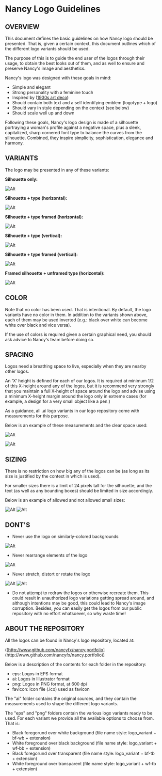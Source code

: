 # Nancy Logo Guidelines

## OVERVIEW

This document defines the basic guidelines on how Nancy logo should be presented. That is, given a certain context, this document outlines which of the different logo variants should be used.

The purpose of this is to guide the end user of the logos through their usage, to obtain the best looks out of them, and as well to ensure and preserve Nancy's image and aesthetics.

Nancy's logo was designed with these goals in mind: 

- Simple and elegant
- Strong personality with a feminine touch
- Inspired by ([1930s art deco](http://en.wikipedia.org/wiki/Art_Deco))
- Should contain both text and a self identifying  emblem (logotype + logo)
- Should vary in style depending on the context (see below)
- Should scale well up and down

Following these goals, Nancy's logo design is made of a silhouette portraying a woman's profile against a negative space, plus a sleek, capitalized, sharp cornered font type to balance the curves from the silhouette. Combined, they inspire simplicity, sophistication, elegance and harmony.

## VARIANTS

The logo may be presented in any of these variants:

__Silhouette only:__

 ![Alt](https://github.com/nancyfx/Nancy.Portfolio/raw/master/guidelines/nancy-logotype-bf-tb.png)

__Silhouette + type (horizontal):__

 ![Alt](https://github.com/nancyfx/Nancy.Portfolio/raw/master/guidelines/nancy-horizontal-bf-tb.png)

__Silhouette + type framed (horizontal):__

 ![Alt](https://github.com/nancyfx/Nancy.Portfolio/raw/master/guidelines/nancy-horizontal-framed-wf-bb.png)

__Silhouette + type (vertical):__

 ![Alt](https://github.com/nancyfx/Nancy.Portfolio/raw/master/guidelines/nancy-vertical-bf-tb.png)

__Silhouette + type framed (vertical):__

 ![Alt](https://github.com/nancyfx/Nancy.Portfolio/raw/master/guidelines/nancy-vertical-framed-wf-bb.png)

__Framed silhouette + unframed type (horizontal):__

 ![Alt](https://github.com/nancyfx/Nancy.Portfolio/raw/master/guidelines/nancy-logotype-in-square-with-type-bf-tb.png)

## COLOR

Note that no color has been used. That is intentional. By default, the logo variants have no color in them. In addition to the variants shown above, each of them may be used inverted (e.g.: black over white can become white over black and vice versa).

If the use of colors is required given a certain graphical need, you should ask advice to Nancy's team before doing so.

## SPACING

Logos need a breathing space to live, especially when they are nearby other logos.

An 'X' height is defined for each of our logos. It is required at minimum 1/2 of this X-height around any of the logos, but it is recommend very strongly that you maintain a full X-height of space around the logo and advise using a minimum X-height margin around the logo only in extreme cases (for example, a design for a very small object like a pen.)

As a guidance, all .ai logo variants in our logo repository come with measurements for this purpose.

Below is an example of these measurements and the clear space used:

![Alt](https://github.com/nancyfx/Nancy.Portfolio/raw/master/guidelines/nancy-vertical-framed-with-measurements.png)

![Alt](https://github.com/nancyfx/Nancy.Portfolio/raw/master/guidelines/nancy-horizontal-with-measurements.png)

## SIZING

There is no restriction on how big any of the logos can be (as long as its size is justified by the context in which is used).

For smaller sizes there is a limit of 24 pixels tall for the silhouette, and the text (as well as any bounding boxes) should be limited in size accordingly.

Below is an example of allowed and not allowed small sizes:

![Alt](https://github.com/nancyfx/Nancy.Portfolio/raw/master/guidelines/nancy-vertical-sizes.png) ![Alt](https://github.com/nancyfx/Nancy.Portfolio/raw/master/guidelines/nancy-horizontal-sizes.png)

## DONT'S

- Never use the logo on similarly-colored backgrounds

![Alt](https://github.com/nancyfx/Nancy.Portfolio/raw/master/guidelines/nancy-color-switch.png)

- Never rearrange elements of the logo

![Alt](https://github.com/nancyfx/Nancy.Portfolio/raw/master/guidelines/nancy-rearrange.png)

- Never stretch, distort or rotate the logo

![Alt](https://github.com/nancyfx/Nancy.Portfolio/raw/master/guidelines/nancy-stretched.png) ![Alt](https://github.com/nancyfx/Nancy.Portfolio/raw/master/guidelines/nancy-rotated.png)

- Do not attempt to redraw the logos or otherwise recreate them. This could result in unauthorized logo variations getting spread around, and although intentions may be good, this could lead to Nancy's image corruption. Besides, you can easily get the logos from our public repository with no effort whatsoever, so why waste time!

## ABOUT THE REPOSITORY

All the logos can be found in Nancy's logo repository, located at:

([http://www.github.com/nancyfx/nancy.portfolio](http://www.github.com/nancyfx/nancy.portfolio))

Below is a description of the contents for each folder in the repository:

* eps: Logos in EPS format
* ai: Logos in Illustrator format
* png: Logos in PNG format, at 600 dpi
* favicon: Icon file (.ico) used as favicon

The "ai" folder contains the original sources, and they contain the measurements used to shape the different logo variants.

The "eps" and "png" folders contain the various logo variants ready to be used. For each variant we provide all the available options to choose from. That is:

* Black foregorund over white background (file name style: logo_variant + bf-wb + extension)
* White foreground over black background (file name style: logo_variant + wf-bb + extension)
* Black foregorund over transparent (file name style: logo_variant + bf-tb + extension)
* White foreground over transparent (file name style: logo_variant + wf-tb + extension)
